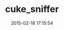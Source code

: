 ---
layout: post
title:  "cuke_sniffer"
repo:   "r-cochran/cuke_sniffer"
date:   2015-02-18 17:15:54
gemurl: https://github.com/r-cochran/cuke_sniffer
---